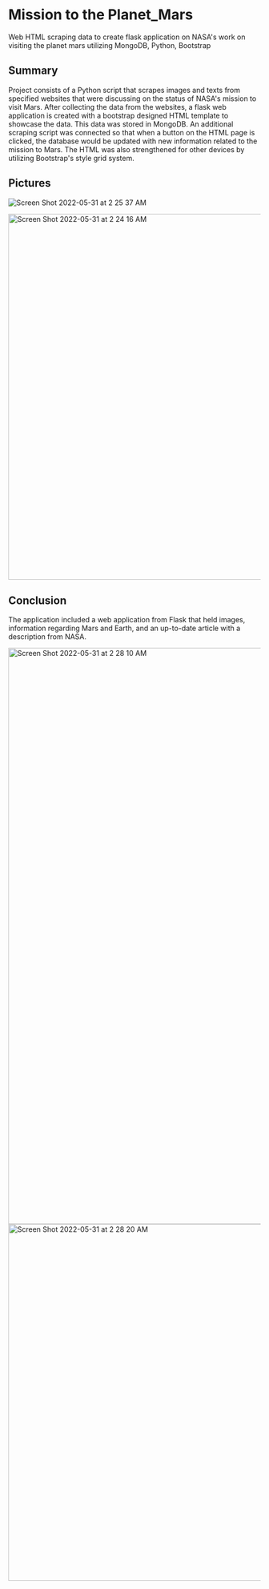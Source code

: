 # Mission to the Planet_Mars

Web HTML scraping data to create flask application on NASA's work on visiting the planet mars utilizing MongoDB, Python, Bootstrap

## Summary

Project consists of a Python script that scrapes images and texts from specified websites that were discussing on the status of NASA's mission to visit Mars. After collecting the data from the websites, a flask web application is created with a bootstrap designed HTML template to showcase the data. This data was stored in MongoDB. An additional scraping script was connected so that when a button on the HTML page is clicked, the database would be updated with new information related to the mission to Mars. The HTML was also strengthened for other devices by utilizing Bootstrap's style grid system.

## Pictures

![Screen Shot 2022-05-31 at 2 25 37 AM](https://user-images.githubusercontent.com/102098068/171117810-bb4a18d1-603a-4df3-b5bc-2daa3751a4b2.png)

<img width="731" alt="Screen Shot 2022-05-31 at 2 24 16 AM" src="https://user-images.githubusercontent.com/102098068/171117826-9222d491-d0c3-4b4a-aae8-c9dbc279b39b.png">

## Conclusion 

The application included a web application from Flask that held images, information regarding Mars and Earth, and an up-to-date article with a description from NASA. 

<img width="1151" alt="Screen Shot 2022-05-31 at 2 28 10 AM" src="https://user-images.githubusercontent.com/102098068/171118218-e59f8466-1946-43c4-ae62-23408933f851.png">

<img width="713" alt="Screen Shot 2022-05-31 at 2 28 20 AM" src="https://user-images.githubusercontent.com/102098068/171118238-543039ca-e11f-48a2-8179-2e16210163cb.png">
